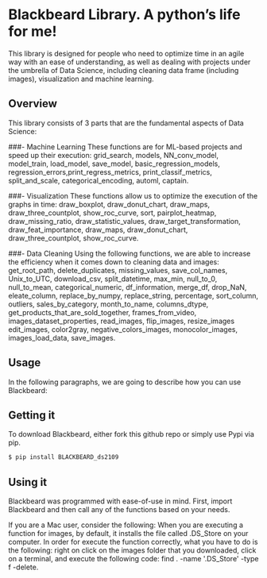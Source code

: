 # Blackbeard Library. A python’s life for me!
This library is designed for people who need to optimize time in an agile way with an ease of understanding, as well as dealing with projects under the umbrella of Data Science, including cleaning data frame (including images), visualization and machine learning.

## Overview
This library consists of 3 parts that are the fundamental aspects of Data Science:

###- Machine Learning
These functions are for ML-based projects and speed up their execution:
grid_search, models, NN_conv_model, model_train, load_model, save_model, basic_regression_models, regression_errors,print_regress_metrics, print_classif_metrics, split_and_scale, categorical_encoding, automl, captain.

###- Visualization
These functions allow us to optimize the execution of the graphs in time:
draw_boxplot, draw_donut_chart, draw_maps, draw_three_countplot, show_roc_curve, sort, pairplot_heatmap, draw_missing_ratio, draw_statistic_values, draw_target_transformation, draw_feat_importance, draw_maps, draw_donut_chart, draw_three_countplot, show_roc_curve.

###- Data Cleaning
Using the following functions, we are able to increase the efficiency when it comes down to cleaning data and images:
get_root_path, delete_duplicates, missing_values, save_col_names, Unix_to_UTC, download_csv, split_datetime, max_min, null_to_0, null_to_mean, categorical_numeric, df_information, merge_df, drop_NaN, eleate_column, replace_by_numpy, replace_string, percentage, sort_column, outliers, sales_by_category, month_to_name, columns_dtype,  get_products_that_are_sold_together, frames_from_video, images_dataset_properties, read_images, flip_images, resize_images
edit_images, color2gray, negative_colors_images, monocolor_images, images_load_data, save_images.

## Usage
In the following paragraphs, we are going to describe how you can use Blackbeard:

##  Getting it
To download Blackbeard, either fork this github repo or simply use Pypi via pip.
```sh
$ pip install BLACKBEARD_ds2109
```
## Using it
Blackbeard was programmed with ease-of-use in mind. First, import Blackbeard and then call any of the functions based on your needs.

If you are a Mac user, consider the following: When you are executing a function for images, by default, it installs the file called .DS_Store on your computer. In order for execute the function correctly, what you have to do is the following: right on click on the images folder that you downloaded, click on a terminal, and execute the following code:  find . -name '.DS_Store' -type f -delete.
